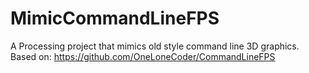 # MimicCommandLineFPS
A Processing project that mimics old style command line 3D graphics. Based on: https://github.com/OneLoneCoder/CommandLineFPS
